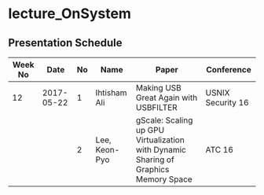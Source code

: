 # lecture_OnSystem
## Presentation Schedule

| Week No | Date | No | Name | Paper | Conference |
| ---- | ---- | ---- | ---- | ---- | ---- |
| 12 | 2017-05-22 | 1 |  Ihtisham Ali | Making USB Great Again with USBFILTER | USNIX Security 16 |
|   |   | 2 | Lee, Keon-Pyo | gScale: Scaling up GPU Virtualization with Dynamic Sharing of Graphics Memory Space | ATC 16 |
